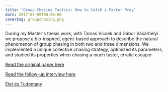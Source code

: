 ```yaml
---
title: "Group Chasing Tactics: How to Catch a Faster Prey"
date: 2017-05-09T00:00:00
coverImg: groupchasing.png
---
```


During my Master's thesis work, with Tamás Vicsek and Gábor Vásárhelyi we propose a bio-inspired, agent-based approach to describe the natural phenomenon of group chasing in both two and three dimensions.  We implemented a unique collective chasing strategy, optimized its parameters, and studied its properties when chasing a much faster, erratic escaper.

<!--more-->

[Read the original paper here](https://iopscience.iop.org/article/10.1088/1367-2630/aa69e7/pdf)

[Read the follow-up interview here](https://techxplore.com/news/2017-05-hunters-team-faster-prey.html)

[Élet és Tudomány](https://epa.oszk.hu/02900/02930/00348/pdf/EPA02930_elet_es_tudomany_2017_34.pdf)
